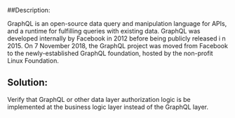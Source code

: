 ##Description:

GraphQL is an open-source data query and manipulation language for APIs, 
and a runtime for fulfilling queries with existing data. GraphQL was 
developed internally by Facebook in 2012 before being publicly released i
n 2015. On 7 November 2018, the GraphQL project was moved from Facebook 
to the newly-established GraphQL foundation, hosted by the non-profit Linux Foundation.

## Solution:

Verify that GraphQL or other data layer authorization logic is be 
implemented at the business logic layer instead of the GraphQL layer.
